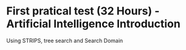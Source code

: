 # First pratical test (32 Hours) - Artificial Intelligence Introduction

Using STRIPS, tree search and Search Domain
